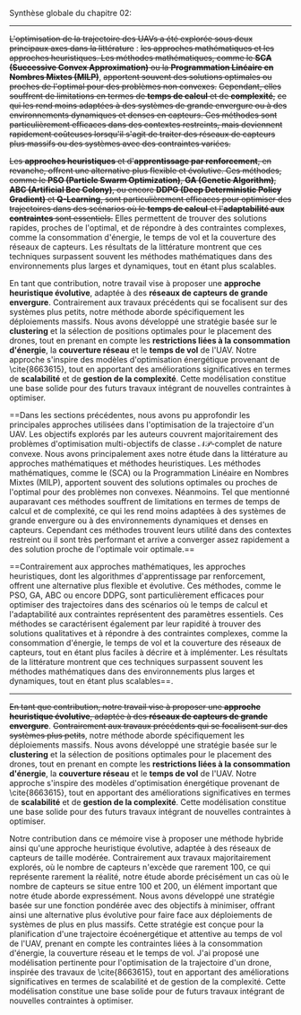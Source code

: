 Synthèse globale du chapitre 02:


---
~~L'optimisation de la trajectoire des UAVs a été explorée sous deux principaux axes dans la littérature~~ : ~~les approches mathématiques et les approches heuristiques. Les méthodes mathématiques, comme le **SCA (Successive Convex Approximation)** ou la **Programmation Linéaire en Nombres Mixtes (MILP)**~~, ~~apportent souvent des solutions optimales ou proches de l'optimal pour des problèmes non convexes.~~ ~~Cependant, elles souffrent de limitations en termes de **temps de calcul** et de **complexité**,~~ ~~ce qui les rend moins adaptées à des systèmes de grande envergure ou à des environnements dynamiques et denses en capteurs. Ces méthodes sont particulièrement efficaces dans des contextes restreints, mais deviennent rapidement coûteuses lorsqu'il s'agit de traiter des réseaux de capteurs plus massifs ou des systèmes avec des contraintes variées.~~


~~Les **approches heuristiques** et d'**apprentissage par renforcement**, en revanche, offrent une alternative plus flexible et évolutive. Ces méthodes, comme le **PSO (Particle Swarm Optimization)**, **GA (Genetic Algorithm)**, **ABC (Artificial Bee Colony)**, ou encore **DDPG (Deep Deterministic Policy Gradient)** et **Q-Learning**, sont particulièrement efficaces pour optimiser des trajectoires dans des scénarios où le **temps de calcul** et l'**adaptabilité aux contraintes** sont essentiels.~~ Elles permettent de trouver des solutions rapides, proches de l'optimal, et de répondre à des contraintes complexes, comme la consommation d'énergie, le temps de vol et la couverture des réseaux de capteurs. Les résultats de la littérature montrent que ces techniques surpassent souvent les méthodes mathématiques dans des environnements plus larges et dynamiques, tout en étant plus scalables.

En tant que contribution, notre travail vise à proposer une **approche heuristique évolutive**, adaptée à des **réseaux de capteurs de grande envergure**. Contrairement aux travaux précédents qui se focalisent sur des systèmes plus petits, notre méthode aborde spécifiquement les déploiements massifs. Nous avons développé une stratégie basée sur le **clustering** et la sélection de positions optimales pour le placement des drones, tout en prenant en compte les **restrictions liées à la consommation d'énergie**, la **couverture réseau** et le **temps de vol** de l'UAV. Notre approche s'inspire des modèles d'optimisation énergétique provenant de \cite{8663615}, tout en apportant des améliorations significatives en termes de **scalabilité** et de **gestion de la complexité**. Cette modélisation constitue une base solide pour des futurs travaux intégrant de nouvelles contraintes à optimiser.


==Dans les sections précédentes, nous avons pu approfondir les principales approches utilisées dans l'optimisation de la trajectoire d'un UAV. Les objectifs explorés par les auteurs couvrent majoritairement des problèmes d'optimisation multi-objectifs de classe $\mathcal{NP}$-complet de nature convexe. Nous avons principalement axes notre étude dans la littérature au approches mathématiques et méthodes heuristiques. Les méthodes mathématiques, comme le (SCA) ou la Programmation Linéaire en Nombres Mixtes (MILP),  apportent souvent des solutions optimales ou proches de l'optimal pour des problèmes non convexes. Néanmoins. Tel que mentionné auparavant  ces méthodes souffrent de limitations en termes de temps de calcul et de complexité, ce qui les rend moins adaptées à des systèmes de grande envergure ou à des environnements dynamiques et denses en capteurs. Cependant ces méthodes trouvent  leurs utilité dans des contextes restreint ou il sont très performant et arrive a converger assez rapidement a des solution proche de l'optimale voir optimale.==

==Contrairement aux approches mathématiques, les approches heuristiques, dont les algorithmes d'apprentissage par renforcement, offrent une alternative plus flexible et évolutive. Ces méthodes, comme le PSO, GA, ABC ou encore DDPG, sont particulièrement efficaces pour optimiser des trajectoires dans des scénarios où le temps de calcul et l'adaptabilité aux contraintes représentent des paramètres essentiels. Ces méthodes se caractérisent également par leur rapidité à trouver des solutions qualitatives et à répondre à des contraintes complexes, comme la consommation d'énergie, le temps de vol et la couverture des réseaux de capteurs, tout en étant plus faciles à décrire et à implémenter. Les résultats de la littérature montrent que ces techniques surpassent souvent les méthodes mathématiques dans des environnements plus larges et dynamiques, tout en étant plus scalables==.

---
~~En tant que contribution, notre travail vise à proposer une **approche heuristique évolutive**, adaptée à des **réseaux de capteurs de grande envergure**~~. ~~Contrairement aux travaux précédents qui se focalisent sur des systèmes plus petits~~, notre méthode aborde spécifiquement les déploiements massifs. Nous avons développé une stratégie basée sur le **clustering** et la sélection de positions optimales pour le placement des drones, tout en prenant en compte les **restrictions liées à la consommation d'énergie**, la **couverture réseau** et le **temps de vol** de l'UAV. Notre approche s'inspire des modèles d'optimisation énergétique provenant de \cite{8663615}, tout en apportant des améliorations significatives en termes de **scalabilité** et de **gestion de la complexité**. Cette modélisation constitue une base solide pour des futurs travaux intégrant de nouvelles contraintes à optimiser.


Notre contribution dans ce mémoire vise à proposer une méthode hybride ainsi qu'une approche heuristique évolutive, adaptée à des réseaux de capteurs de taille modérée. Contrairement aux travaux majoritairement explorés, où le nombre de capteurs n'excède que rarement 100, ce qui représente rarement la réalité, notre étude aborde précisément un cas où le nombre de capteurs se situe entre 100 et 200, un élément important que notre étude aborde expressément. Nous avons développé une stratégie basée sur une fonction pondérée avec des objectifs à minimiser, offrant ainsi une alternative plus évolutive pour faire face aux déploiements de systèmes de plus en plus massifs. Cette stratégie est conçue pour la planification d'une trajectoire écoénergétique et attentive au temps de vol de l'UAV, prenant en compte les contraintes liées à la consommation d'énergie, la couverture réseau et le temps de vol. J'ai proposé une modélisation pertinente pour l'optimisation de la trajectoire d'un drone, inspirée des travaux de \cite{8663615}, tout en apportant des améliorations significatives en termes de scalabilité et de gestion de la complexité. Cette modélisation constitue une base solide pour de futurs travaux intégrant de nouvelles contraintes à optimiser.


